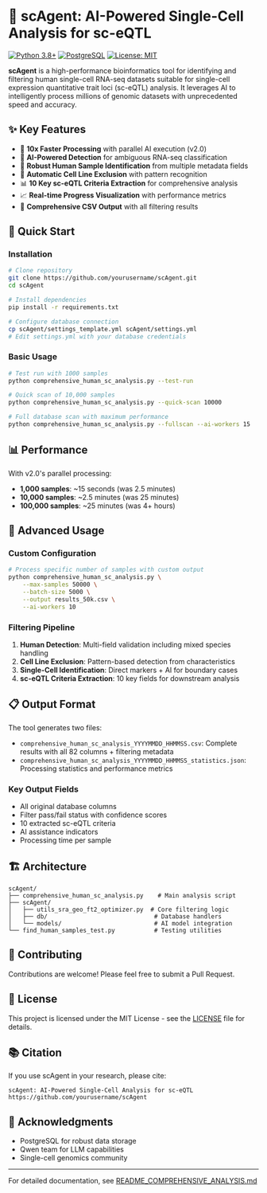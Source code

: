 # 🧬 scAgent: AI-Powered Single-Cell Analysis for sc-eQTL

[![Python 3.8+](https://img.shields.io/badge/python-3.8+-blue.svg)](https://www.python.org/downloads/)
[![PostgreSQL](https://img.shields.io/badge/PostgreSQL-13+-316192.svg)](https://www.postgresql.org/)
[![License: MIT](https://img.shields.io/badge/License-MIT-yellow.svg)](https://opensource.org/licenses/MIT)

**scAgent** is a high-performance bioinformatics tool for identifying and filtering human single-cell RNA-seq datasets suitable for single-cell expression quantitative trait loci (sc-eQTL) analysis. It leverages AI to intelligently process millions of genomic datasets with unprecedented speed and accuracy.

## ✨ Key Features

- 🚀 **10x Faster Processing** with parallel AI execution (v2.0)
- 🤖 **AI-Powered Detection** for ambiguous RNA-seq classification
- 🧬 **Robust Human Sample Identification** from multiple metadata fields
- 🚫 **Automatic Cell Line Exclusion** with pattern recognition
- 📊 **10 Key sc-eQTL Criteria Extraction** for comprehensive analysis
- 📈 **Real-time Progress Visualization** with performance metrics
- 💾 **Comprehensive CSV Output** with all filtering results

## 🚀 Quick Start

### Installation

```bash
# Clone repository
git clone https://github.com/yourusername/scAgent.git
cd scAgent

# Install dependencies
pip install -r requirements.txt

# Configure database connection
cp scAgent/settings_template.yml scAgent/settings.yml
# Edit settings.yml with your database credentials
```

### Basic Usage

```bash
# Test run with 1000 samples
python comprehensive_human_sc_analysis.py --test-run

# Quick scan of 10,000 samples
python comprehensive_human_sc_analysis.py --quick-scan 10000

# Full database scan with maximum performance
python comprehensive_human_sc_analysis.py --fullscan --ai-workers 15
```

## 📊 Performance

With v2.0's parallel processing:
- **1,000 samples**: ~15 seconds (was 2.5 minutes)
- **10,000 samples**: ~2.5 minutes (was 25 minutes)
- **100,000 samples**: ~25 minutes (was 4+ hours)

## 🔧 Advanced Usage

### Custom Configuration
```bash
# Process specific number of samples with custom output
python comprehensive_human_sc_analysis.py \
    --max-samples 50000 \
    --batch-size 5000 \
    --output results_50k.csv \
    --ai-workers 10
```

### Filtering Pipeline

1. **Human Detection**: Multi-field validation including mixed species handling
2. **Cell Line Exclusion**: Pattern-based detection from characteristics
3. **Single-Cell Identification**: Direct markers + AI for boundary cases
4. **sc-eQTL Criteria Extraction**: 10 key fields for downstream analysis

## 📋 Output Format

The tool generates two files:
- `comprehensive_human_sc_analysis_YYYYMMDD_HHMMSS.csv`: Complete results with all 82 columns + filtering metadata
- `comprehensive_human_sc_analysis_YYYYMMDD_HHMMSS_statistics.json`: Processing statistics and performance metrics

### Key Output Fields
- All original database columns
- Filter pass/fail status with confidence scores
- 10 extracted sc-eQTL criteria
- AI assistance indicators
- Processing time per sample

## 🏗️ Architecture

```
scAgent/
├── comprehensive_human_sc_analysis.py    # Main analysis script
├── scAgent/
│   ├── utils_sra_geo_ft2_optimizer.py  # Core filtering logic
│   ├── db/                              # Database handlers
│   └── models/                          # AI model integration
└── find_human_samples_test.py           # Testing utilities
```

## 🤝 Contributing

Contributions are welcome! Please feel free to submit a Pull Request.

## 📄 License

This project is licensed under the MIT License - see the [LICENSE](LICENSE) file for details.

## 📚 Citation

If you use scAgent in your research, please cite:
```
scAgent: AI-Powered Single-Cell Analysis for sc-eQTL
https://github.com/yourusername/scAgent
```

## 🙏 Acknowledgments

- PostgreSQL for robust data storage
- Qwen team for LLM capabilities
- Single-cell genomics community

---

For detailed documentation, see [README_COMPREHENSIVE_ANALYSIS.md](README_COMPREHENSIVE_ANALYSIS.md) 